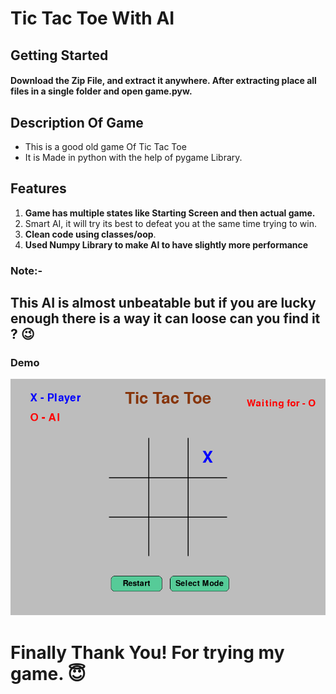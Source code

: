 # Tic Tac Toe With AI
## Getting Started
#### **Download the Zip File**, and extract it anywhere. After extracting place all files in a single folder and open game.pyw. 
## Description Of Game
<ul>
  <li>This is a good old game Of Tic Tac Toe</li>
  <li>It is Made in python with the help of pygame Library.</li>
</ul>

## Features 
<ol>
  <li><b>Game has multiple states like Starting Screen and then actual game.</b></li>
  <li>Smart AI, it will try its best to defeat you at the same time trying to win.</li>
  <li><b>Clean code using classes/oop</b>.</li>
  <li><b>Used Numpy Library to make AI to have slightly more performance</b></li>
</ol>

### Note:-
## This AI is almost unbeatable but if you are lucky enough there is a way it can loose can you find it ? :wink:

### Demo
![alt text](demo.gif)

# Finally Thank You! For trying my game. :innocent:
